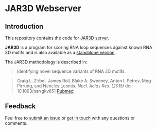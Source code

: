 # JAR3D Webserver

## Introduction

This repository contains the code for [JAR3D server](http://rna.bgsu.edu/jar3d).

**JAR3D** is a program for scoring RNA loop sequences against known RNA 3D motifs and is also available as a [standalone version](https://github.com/BGSU-RNA/JAR3D).

The JAR3D methodology is described in:

> Identifying novel sequence variants of RNA 3D motifs.

> Craig L. Zirbel, James Roll, Blake A. Sweeney, Anton I. Petrov, Meg Pirrung, and Neocles Leontis.
>*Nucl. Acids Res. (2015)* doi: 10.1093/nar/gkv651
>[Pubmed](http://www.ncbi.nlm.nih.gov/pubmed/26130723)

## Feedback

Feel free to [submit an issue](https://github.com/BGSU-RNA/JAR3D-Website/issues) or [get in touch](http://www.bgsu.edu/research/rna/contact-us.html) with any questions or comments.

